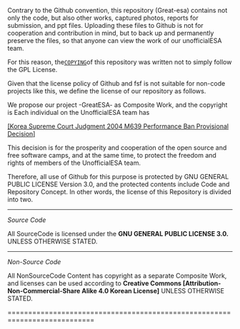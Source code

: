 <!-- 문서 하단에 번역이 제공됩니다 -->
<!-- TODO 언젠가는 -->

Contrary to the Github convention, this repository (Great-esa) contains not only the code, but also other works, captured photos, reports for submission, and ppt files.
Uploading these files to Github is not for cooperation and contribution in mind, but to back up and permanently preserve the files, so that anyone can view the work of our unofficialESA team.

For this reason, the[`COPYING`](COPYING.md)of this repository was written not to simply follow the GPL License.

Given that the license policy of Github and fsf is not suitable for non-code projects like this, we define the license of our repository as follows.

We propose our project -GreatESA- as Composite Work, and the copyright is
Each individual on the UnofficialESA team has

[[Korea Supreme Court Judgment 2004 M639 Performance Ban Provisional Decision]](https://www.law.go.kr/precInfoP.do?mode=0&evtNo=2004마639)

This decision is for the prosperity and cooperation of the open source and free software camps, and at the same time, to protect the freedom and rights of members of the UnofficialESA team.

Therefore, all use of Github for this purpose is protected by GNU GENERAL PUBLIC LICENSE Version 3.0, and the protected contents include Code and Repository Concept.
In other words, the license of this Repository is divided into two.

---

_Source Code_

All SourceCode is licensed under the **GNU GENERAL PUBLIC LICENSE 3.0.**
UNLESS OTHERWISE STATED.

---

_Non-Source Code_

All NonSourceCode Content has copyright as a separate Composite Work, and licenses can be used according to **Creative Commons [Attribution-Non-Commercial-Share Alike 4.0 Korean License]** UNLESS OTHERWISE STATED.

===========================================================================

<!-- TODO when translate fully adopted, remove this -->

<!-- Github의 관례와는 다르게, 이 repository(Great-esa)에는  코드뿐만 아니라 기타 작업물 및 캡쳐된 사진과 제출용 보고서, 그리고 ppt 파일이 포함되어있습니다.
이들 파일들을 Github에 업로드 한 것은 협력과 contribution을 염두에 두고 함이 아니며, 파일들을 백업하고 영구적으로 보존하며, 누구나 우리 unofficialESA 팀의 작업물을 열람할 수 있도록 하고자 함입니다.

이러한 이유로, 본 repository의 COPYING은 단순히 GPL License를 따르지만은 않도록 작성되었습니다.

Github와 fsf의 License방침이 이와 같은 Non-code 프로젝트와는 적합하지 않다는 판단 하에, 우리 repository의 License를 다음과 같이 정의합니다.

저희의 프로젝트 -GreatESA-를 Composite Work로 제창하며, 저작권은
UnofficialESA팀의 개인에게 각각 있습니다

[대한민국 대법원 판례 2004마639 공연금지가처분 결정]

이와 같은 결정은 어디까지나 오픈소스와 자유 소프트웨어 진영의 번영과 협력을 위한 결정이며, 동시에 UnofficialESA팀의 속원의 자유와 권리를 보호하기 위함입니다.

하여, Github의 본 목적에 맞는 이용은 모두  GNU GENERAL PUBLIC LICENSE Version 3.0 의 보호를 받으며, 이와같은 보호를 받는 컨텐츠는 Code, Repository Concept가 있습니다.
즉, 본 Repository의 License는 두 가지로 나뉩니다.

---

_Source Code_

모든 SourceCode는  GNU GENERAL PUBLIC LICENSE 3.0을 License로 두고있습니다.

---

_Non-Source Code_

모든 NonSourceCode Content는 각각 별도의 Composite Work로서 저작권을 가지며, Lisence는 별도의 언급이 없다면 크리에이티브 커먼즈 [저작자표시-비영리-동일조건변경허락 4.0 대한민국 라이선스]에 따라 이용할 수 있습니다. -->
